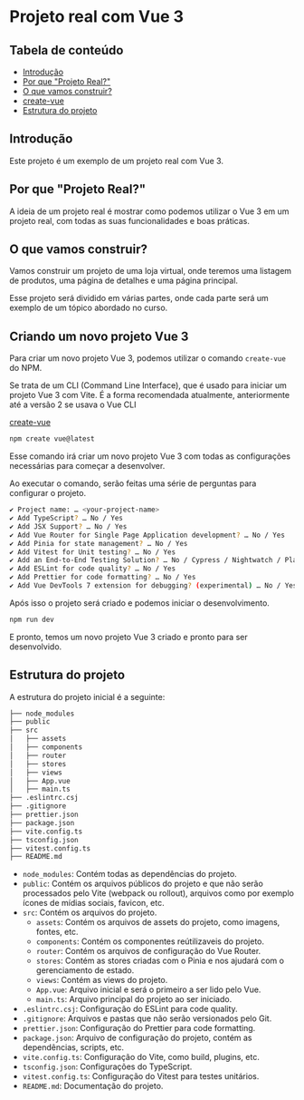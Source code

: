 # Projeto real com Vue 3

## Tabela de conteúdo

- [Introdução](#introdução)
- [Por que "Projeto Real?"](#por-que-projeto-real)
- [O que vamos construir?](#o-que-vamos-construir)
- [create-vue](#create-vue)
- [Estrutura do projeto](#estrutura-do-projeto)

## Introdução

Este projeto é um exemplo de um projeto real com Vue 3.

## Por que "Projeto Real?"

A ideia de um projeto real é mostrar como podemos utilizar o Vue 3 em um projeto real, com todas as suas funcionalidades e boas práticas.

## O que vamos construir?

Vamos construir um projeto de uma loja virtual, onde teremos uma listagem de produtos, uma página de detalhes e uma página principal.

Esse projeto será dividido em várias partes, onde cada parte será um exemplo de um tópico abordado no curso.

## Criando um novo projeto Vue 3

Para criar um novo projeto Vue 3, podemos utilizar o comando `create-vue` do NPM.

Se trata de um CLI (Command Line Interface), que é usado para iniciar um projeto Vue 3 com Vite. É a forma recomendada atualmente, anteriormente até a versão 2 se usava o Vue CLI

[create-vue](https://github.com/vuejs/create-vue)

```bash
npm create vue@latest
```

Esse comando irá criar um novo projeto Vue 3 com todas as configurações necessárias para começar a desenvolver.

Ao executar o comando, serão feitas uma série de perguntas para configurar o projeto.

```bash
✔ Project name: … <your-project-name>
✔ Add TypeScript? … No / Yes
✔ Add JSX Support? … No / Yes
✔ Add Vue Router for Single Page Application development? … No / Yes
✔ Add Pinia for state management? … No / Yes
✔ Add Vitest for Unit testing? … No / Yes
✔ Add an End-to-End Testing Solution? … No / Cypress / Nightwatch / Playwright
✔ Add ESLint for code quality? … No / Yes
✔ Add Prettier for code formatting? … No / Yes
✔ Add Vue DevTools 7 extension for debugging? (experimental) … No / Yes
```

Após isso o projeto será criado e podemos iniciar o desenvolvimento.

```bash
npm run dev
```

E pronto, temos um novo projeto Vue 3 criado e pronto para ser desenvolvido.

## Estrutura do projeto

A estrutura do projeto inicial é a seguinte:

```bash
├── node_modules
├── public
├── src
│   ├── assets
│   ├── components
│   ├── router
│   ├── stores
│   ├── views
│   ├── App.vue
│   ├── main.ts
├── .eslintrc.csj
├── .gitignore
├── prettier.json
├── package.json
├── vite.config.ts
├── tsconfig.json
├── vitest.config.ts
├── README.md
```

- `node_modules`: Contém todas as dependências do projeto.
- `public`: Contém os arquivos públicos do projeto e que não serão processados pelo Vite (webpack ou rollout), arquivos como por exemplo ícones de mídias sociais, favicon, etc.
- `src`: Contém os arquivos do projeto.
  - `assets`: Contém os arquivos de assets do projeto, como imagens, fontes, etc.
  - `components`: Contém os componentes reútilizaveis do projeto.
  - `router`: Contém os arquivos de configuração do Vue Router.
  - `stores`: Contém as stores criadas com o Pinia e nos ajudará com o gerenciamento de estado.
  - `views`: Contém as views do projeto.
  - `App.vue`: Arquivo inicial e será o primeiro a ser lido pelo Vue.
  - `main.ts`: Arquivo principal do projeto ao ser iniciado.
- `.eslintrc.csj`: Configuração do ESLint para code quality.
- `.gitignore`: Arquivos e pastas que não serão versionados pelo Git.
- `prettier.json`: Configuração do Prettier para code formatting.
- `package.json`: Arquivo de configuração do projeto, contém as dependências, scripts, etc.
- `vite.config.ts`: Configuração do Vite, como build, plugins, etc.
- `tsconfig.json`: Configurações do TypeScript.
- `vitest.config.ts`: Configuração do Vitest para testes unitários.
- `README.md`: Documentação do projeto.
